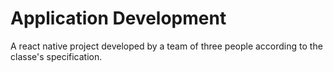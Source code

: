 # Application Development

A react native project developed by a team of three people according to the
classe's specification.